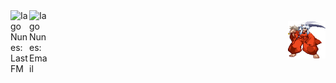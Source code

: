 <a href="https://www.last.fm/user/hdcnx">
  <img align="left" alt="Iago Nunes: LastFM" width="30px" src="https://github.com/neilorangepeel/Free-Social-Icons/blob/master/Flat/PNG/LastFM.png" />
</a>
<a href="mailto:iagodcn@gmail.com">
  <img align="left" alt="Iago Nunes: Email" width="30px" src="https://github.com/neilorangepeel/Free-Social-Icons/blob/master/Flat/PNG/Mail.png" />
</a>

<br />
<div align="right">
<a target="_blank">
    <img width="60" height="60" frameBorder="0" src="https://github.com/iagocnunes/iagocnunes/blob/main/giphy.gif" alt="See ya!">
</a>
</div>
